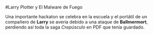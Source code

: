 #Larry Plotter y El Malware de Fuego

Una importante hackaton se celebra en la escuela y el portátil de un compañero de **Larry**
se avería debido a una ataque de **Ballmermort**, perdiendo así toda la saga *Crepúsculo* en PDF que tenía guardado. 
